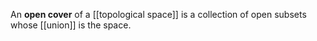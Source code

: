 An **open cover** of a [[topological space]] is a collection of open subsets whose [[union]] is the space.